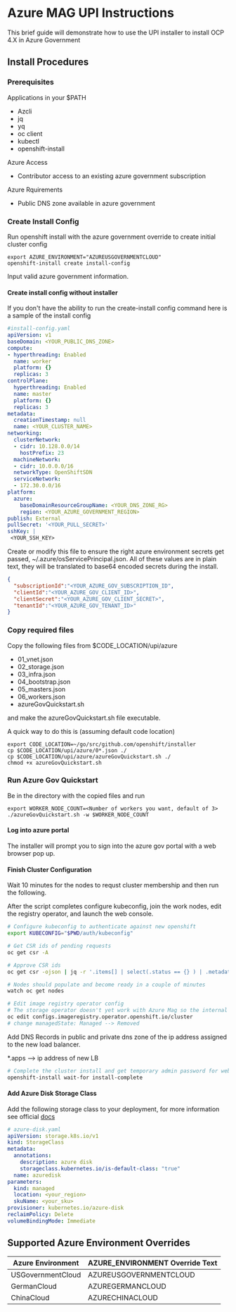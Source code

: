 # Azure MAG UPI Instructions

This brief guide will demonstrate how to use the UPI installer to install OCP 4.X in Azure Government

## Install Procedures

### Prerequisites

Applications in your $PATH
- Azcli
- jq
- yq
- oc client
- kubectl
- openshift-install

Azure Access
- Contributor access to an existing azure government subscription

Azure Rquirements
- Public DNS zone available in azure government

### Create Install Config

Run openshift install with the azure government override to create initial cluster config
```shell
export AZURE_ENVIRONMENT="AZUREUSGOVERNMENTCLOUD"
openshift-install create install-config
```

Input valid azure government information.

#### Create install config without installer

If you don't have the ability to run the create-install config command here is a sample of the install config

```yaml
#install-config.yaml
apiVersion: v1
baseDomain: <YOUR_PUBLIC_DNS_ZONE>
compute:
- hyperthreading: Enabled
  name: worker
  platform: {}
  replicas: 3
controlPlane:
  hyperthreading: Enabled
  name: master
  platform: {}
  replicas: 3
metadata:
  creationTimestamp: null
  name: <YOUR_CLUSTER_NAME>
networking:
  clusterNetwork:
  - cidr: 10.128.0.0/14
    hostPrefix: 23
  machineNetwork:
  - cidr: 10.0.0.0/16
  networkType: OpenShiftSDN
  serviceNetwork:
  - 172.30.0.0/16
platform:
  azure:
    baseDomainResourceGroupName: <YOUR_DNS_ZONE_RG>
    region: <YOUR_AZURE_GOVERNMENT_REGION>
publish: External
pullSecret: '<YOUR_PULL_SECRET>'
sshKey: |
 <YOUR_SSH_KEY>
```

Create or modify this file to ensure the right azure environment secrets get passed, ~/.azure/osServicePrincipal.json. All of these values are in plain text, they will be translated to base64 encoded secrets during the install.

```json
{
  "subscriptionId":"<YOUR_AZURE_GOV_SUBSCRIPTION_ID",
  "clientId":"<YOUR_AZURE_GOV_CLIENT_ID>",
  "clientSecret":"<YOUR_AZURE_GOV_CLIENT_SECRET>",
  "tenantId":"<YOUR_AZURE_GOV_TENANT_ID>"
}
```


### Copy required files

Copy the following files from $CODE_LOCATION/upi/azure

- 01_vnet.json
- 02_storage.json
- 03_infra.json
- 04_bootstrap.json
- 05_masters.json
- 06_workers.json
- azureGovQuickstart.sh

and make the azureGovQuickstart.sh file executable.

A quick way to do this is (assuming default code location)
```shell
export CODE_LOCATION=~/go/src/github.com/openshift/installer
cp $CODE_LOCATION/upi/azure/0*.json ./
cp $CODE_LOCATION/upi/azure/azureGovQuickstart.sh ./
chmod +x azureGovQuickstart.sh
```

### Run Azure Gov Quickstart

Be in the directory with the copied files and run
```shell
export WORKER_NODE_COUNT=<Number of workers you want, default of 3>
./azureGovQuickstart.sh -w $WORKER_NODE_COUNT
```

#### Log into azure portal
The installer will prompt you to sign into the azure gov portal with a web browser pop up.

#### Finish Cluster Configuration

Wait 10 minutes for the nodes to requst cluster membership and then run the following.

After the script completes configure kubeconfig, join the work nodes, edit the registry operator, and launch the web console.

```bash
# Configure kubeconfig to authenticate against new openshift
export KUBECONFIG="$PWD/auth/kubeconfig"

# Get CSR ids of pending requests
oc get csr -A

# Approve CSR ids
oc get csr -ojson | jq -r '.items[] | select(.status == {} ) | .metadata.name' | xargs oc adm certificate approve

# Nodes should populate and become ready in a couple of minutes
watch oc get nodes

# Edit image registry operator config
# The storage operator doesn't yet work with Azure Mag so the internal registry has to be disabled
oc edit configs.imageregistry.operator.openshift.io/cluster
# change managedState: Managed --> Removed
```

Add DNS Records in public and private dns zone of the ip address assigned to the new load balancer. 

*.apps --> ip address of new LB

```bash
# Complete the cluster install and get temporary admin password for web console
openshift-install wait-for install-complete
```

#### Add Azure Disk Storage Class 

Add the following storage class to your deployment, for more information see official [docs](https://kubernetes.io/docs/concepts/storage/storage-classes/#azure-disk-storage-class)

```yaml
# azure-disk.yaml
apiVersion: storage.k8s.io/v1
kind: StorageClass
metadata:
  annotations:
    description: azure disk
    storageclass.kubernetes.io/is-default-class: "true"
  name: azuredisk
parameters:
  kind: managed
  location: <your_region>
  skuName: <your_sku>
provisioner: kubernetes.io/azure-disk
reclaimPolicy: Delete
volumeBindingMode: Immediate
```

## Supported Azure Environment Overrides

|Azure Environment 	| AZURE_ENVIRONMENT Override Text |
|------------------	|-------------------------------	|
| USGovernmentCloud	| AZUREUSGOVERNMENTCLOUD 	        |
| GermanCloud      	| AZUREGERMANCLOUD       	        |
| ChinaCloud       	| AZURECHINACLOUD        	        |
